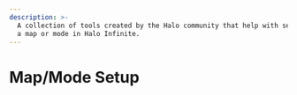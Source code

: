 ```yaml
---
description: >-
  A collection of tools created by the Halo community that help with setting up
  a map or mode in Halo Infinite.
---
```


# Map/Mode Setup

